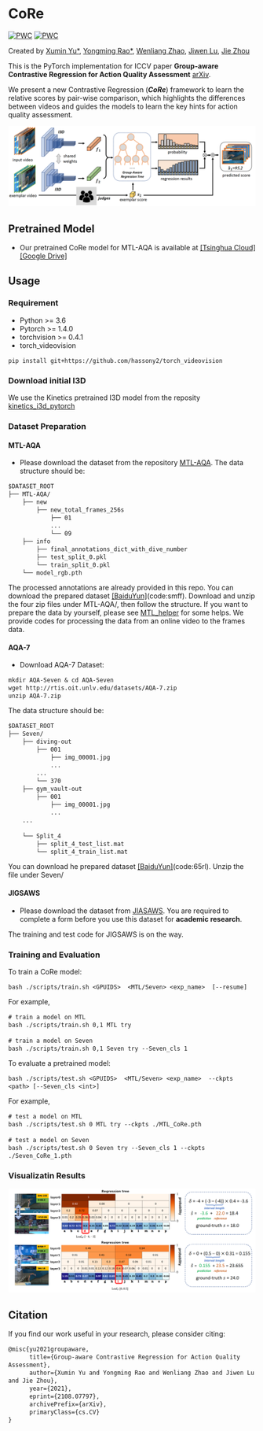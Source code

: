 CoRe
===
[![PWC](https://img.shields.io/endpoint.svg?url=https://paperswithcode.com/badge/group-aware-contrastive-regression-for-action/action-quality-assessment-on-aqa-7)](https://paperswithcode.com/sota/action-quality-assessment-on-aqa-7?p=group-aware-contrastive-regression-for-action)
[![PWC](https://img.shields.io/endpoint.svg?url=https://paperswithcode.com/badge/group-aware-contrastive-regression-for-action/action-quality-assessment-on-mtl-aqa)](https://paperswithcode.com/sota/action-quality-assessment-on-mtl-aqa?p=group-aware-contrastive-regression-for-action)


Created by [Xumin Yu\*](https://yuxumin.github.io/), [Yongming Rao\*](https://raoyongming.github.io/), [Wenliang Zhao](https://wl-zhao.github.io/), [Jiwen Lu](https://scholar.google.com/citations?user=TN8uDQoAAAAJ&hl=en&authuser=1), [Jie Zhou](https://scholar.google.com/citations?user=6a79aPwAAAAJ&hl=en&authuser=1)

This is the PyTorch implementation for ICCV paper __Group-aware Contrastive Regression for Action Quality Assessment__ [arXiv](https://arxiv.org/abs/2108.07797).

We present a new Contrastive Regression (*__CoRe__*) framework to learn the relative scores by pair-wise comparison, which highlights the differences between videos and guides the models to learn the key hints for action quality assessment.

![intro](fig/CoRe_pipeline.png)


## Pretrained Model
- Our pretrained CoRe model for MTL-AQA is available at [[Tsinghua Cloud]](https://cloud.tsinghua.edu.cn/f/2dc6e1febc0e49fdb711/?dl=1) [[Google Drive]](https://drive.google.com/file/d/13e5FmVESs77J4__AMphEz_twB-XZHZ5E/view?usp=sharing)

## Usage

### Requirement
- Python >= 3.6
- Pytorch >= 1.4.0
- torchvision >= 0.4.1
- torch_videovision
```
pip install git+https://github.com/hassony2/torch_videovision
```


### Download initial I3D 
We use the Kinetics pretrained I3D model from the reposity [kinetics_i3d_pytorch](https://github.com/hassony2/kinetics_i3d_pytorch/blob/master/model/model_rgb.pth)

### Dataset Preparation

#### MTL-AQA
- Please download the dataset from the repository [MTL-AQA](https://github.com/ParitoshParmar/MTL-AQA).
The data structure should be:
```
$DATASET_ROOT
├── MTL-AQA/
    ├── new
        ├── new_total_frames_256s
            ├── 01
            ...
            └── 09
    ├── info
        ├── final_annotations_dict_with_dive_number
        ├── test_split_0.pkl
        └── train_split_0.pkl
    └── model_rgb.pth
```

The processed annotations are already provided in this repo. You can download the prepared dataset [[BaiduYun]](https://pan.baidu.com/s/1ZUHyvYFia0cJtPp7pTfAbg)(code:smff). Download and unzip the four zip files under MTL-AQA/, then follow the structure. If you want to prepare the data by yourself, please see [MTL_helper](./DATASET.md) for some helps. We provide codes for processing the data from an online video to the frames data.

#### AQA-7
- Download AQA-7 Dataset:
```
mkdir AQA-Seven & cd AQA-Seven
wget http://rtis.oit.unlv.edu/datasets/AQA-7.zip
unzip AQA-7.zip
```

The data structure should be:
```
$DATASET_ROOT
├── Seven/
    ├── diving-out
        ├── 001
            ├── img_00001.jpg
            ...
        ...
        └── 370
    ├── gym_vault-out
        ├── 001
            ├── img_00001.jpg
            ...
    ...

    └── Split_4
        ├── split_4_test_list.mat
        └── split_4_train_list.mat
```
You can download he prepared dataset [[BaiduYun]](https://pan.baidu.com/s/1mcXo6g1XXhm9f0qL5lsNNw)(code:65rl). Unzip the file under Seven/

#### JIGSAWS
- Please download the dataset from [JIASAWS](https://cs.jhu.edu/~los/jigsaws/info.php). You are required to complete a form before you use this dataset for __academic research__.

The training and test code for JIGSAWS is on the way.


### Training and Evaluation
To train a CoRe model:
```
bash ./scripts/train.sh <GPUIDS>  <MTL/Seven> <exp_name>  [--resume] 
```

For example,
```
# train a model on MTL
bash ./scripts/train.sh 0,1 MTL try 

# train a model on Seven
bash ./scripts/train.sh 0,1 Seven try --Seven_cls 1
```

To evaluate a pretrained model:
```
bash ./scripts/test.sh <GPUIDS>  <MTL/Seven> <exp_name>  --ckpts <path> [--Seven_cls <int>]
```
For example,
```
# test a model on MTL
bash ./scripts/test.sh 0 MTL try --ckpts ./MTL_CoRe.pth

# test a model on Seven
bash ./scripts/test.sh 0 Seven try --Seven_cls 1 --ckpts ./Seven_CoRe_1.pth
```


### Visualizatin Results
![vis](fig/CoRe_vis.png)

## Citation
If you find our work useful in your research, please consider citing:
```
@misc{yu2021groupaware,
      title={Group-aware Contrastive Regression for Action Quality Assessment}, 
      author={Xumin Yu and Yongming Rao and Wenliang Zhao and Jiwen Lu and Jie Zhou},
      year={2021},
      eprint={2108.07797},
      archivePrefix={arXiv},
      primaryClass={cs.CV}
}
```

